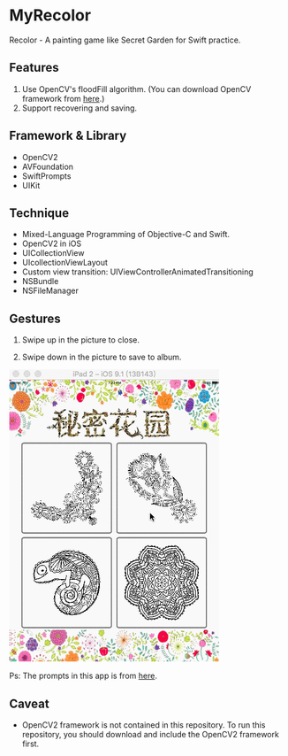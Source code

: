 # MyRecolor
Recolor - A painting game like Secret Garden for Swift practice.

## Features

1. Use OpenCV's floodFill algorithm. (You can download OpenCV framework from [here](http://opencv.org).)
2. Support recovering and saving.

## Framework & Library

- OpenCV2
- AVFoundation
- SwiftPrompts
- UIKit

## Technique

- Mixed-Language Programming of Objective-C and Swift.
- OpenCV2 in iOS
- UICollectionView
- UIcollectionViewLayout
- Custom view transition: UIViewControllerAnimatedTransitioning
- NSBundle
- NSFileManager

## Gestures

1. Swipe up in the picture to close.

2. Swipe down in the picture to save to album.

![image](https://raw.githubusercontent.com/LinShiwei/MyRecolor/master/Recolor1.gif)

Ps: The prompts in this app is from [here](https://github.com/GabrielAlva/Swift-Prompts).

## Caveat

- OpenCV2 framework is not contained in this repository. To run this repository, you should download and include the OpenCV2 framework first.

